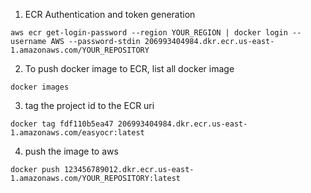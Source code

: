 1. ECR Authentication and token generation 
```
aws ecr get-login-password --region YOUR_REGION | docker login --username AWS --password-stdin 206993404984.dkr.ecr.us-east-1.amazonaws.com/YOUR_REPOSITORY
```

2. To push docker image to ECR, list all docker image
```
docker images
```
3. tag the project id to the ECR uri
```
docker tag fdf110b5ea47 206993404984.dkr.ecr.us-east-1.amazonaws.com/easyocr:latest
```

4. push the image to aws
```
docker push 123456789012.dkr.ecr.us-east-1.amazonaws.com/YOUR_REPOSITORY:latest
```
